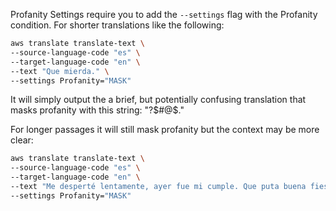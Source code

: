 Profanity Settings require you to add the `--settings` flag with the Profanity condition. For shorter translations like the following:

```bash
aws translate translate-text \
--source-language-code "es" \
--target-language-code "en" \
--text "Que mierda." \
--settings Profanity="MASK"
```

It will simply output the a brief, but potentially confusing translation that masks profanity with this string: "?$#@$."

For longer passages it will still mask profanity but the context may be more clear:

```bash
aws translate translate-text \
--source-language-code "es" \
--target-language-code "en" \
--text "Me desperté lentamente, ayer fue mi cumple. Que puta buena fiesta. Me quedé unos minutos allí, respirando profundo, disfrutando del momento perfecto. Pero una repentina presión en el estómago me recordó que la belleza del día no podía postergar lo inevitable. Con un suspiro resignado, me levanté y fui directo al baño. La vida, después de todo, también tiene su lado muy humano. Mierda." \
--settings Profanity="MASK"
```